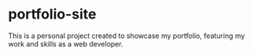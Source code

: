 # portfolio-site
This is a personal project created to showcase my portfolio, featuring my work and skills as a web developer.

